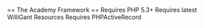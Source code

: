 == The Academy Framework ==
Requires PHP 5.3+
Requires latest WilliGant Resources
Requires PHPActiveRecord

